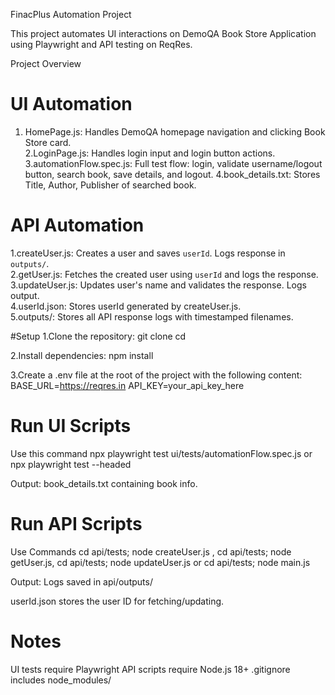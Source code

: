 FinacPlus Automation Project

This project automates UI interactions on DemoQA Book Store Application using Playwright and API testing on ReqRes.

Project Overview

# UI Automation
1. HomePage.js: Handles DemoQA homepage navigation and clicking Book Store card.  
2.LoginPage.js: Handles login input and login button actions.  
3.automationFlow.spec.js: Full test flow: login, validate username/logout button, search book, save details, and logout.
4.book_details.txt: Stores Title, Author, Publisher of searched book.  

# API Automation
1.createUser.js: Creates a user and saves `userId`. Logs response in `outputs/`.  
2.getUser.js: Fetches the created user using `userId` and logs the response.  
3.updateUser.js: Updates user's name and validates the response. Logs output.  
4.userId.json: Stores userId generated by createUser.js.  
5.outputs/: Stores all API response logs with timestamped filenames.


#Setup
1.Clone the repository:
git clone <repository-url>
cd <repository-folder>

2.Install dependencies:
npm install

3.Create a .env file at the root of the project with the following content:
BASE_URL=https://reqres.in
API_KEY=your_api_key_here


# Run UI Scripts
Use this command npx playwright test ui/tests/automationFlow.spec.js or npx playwright test --headed

Output: book_details.txt containing book info.

# Run API Scripts
Use Commands cd api/tests; node createUser.js , cd api/tests; node getUser.js, cd api/tests; node updateUser.js or cd api/tests; node main.js 

Output: Logs saved in api/outputs/

userId.json stores the user ID for fetching/updating.

# Notes
UI tests require Playwright
API scripts require Node.js 18+
.gitignore includes node_modules/












